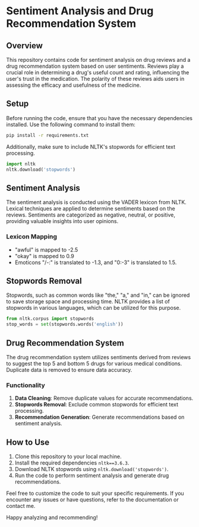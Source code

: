 # Sentiment Analysis and Drug Recommendation System

## Overview
This repository contains code for sentiment analysis on drug reviews and a drug recommendation system based on user sentiments. Reviews play a crucial role in determining a drug's useful count and rating, influencing the user's trust in the medication. The polarity of these reviews aids users in assessing the efficacy and usefulness of the medicine.

## Setup
Before running the code, ensure that you have the necessary dependencies installed. Use the following command to install them:

```bash
pip install -r requirements.txt
```

Additionally, make sure to include NLTK's stopwords for efficient text processing.

```python
import nltk
nltk.download('stopwords')
```

## Sentiment Analysis
The sentiment analysis is conducted using the VADER lexicon from NLTK. Lexical techniques are applied to determine sentiments based on the reviews. Sentiments are categorized as negative, neutral, or positive, providing valuable insights into user opinions.

### Lexicon Mapping
- "awful" is mapped to -2.5
- "okay" is mapped to 0.9
- Emoticons "/-:" is translated to -1.3, and "0:-3" is translated to 1.5.

## Stopwords Removal
Stopwords, such as common words like "the," "a," and "in," can be ignored to save storage space and processing time. NLTK provides a list of stopwords in various languages, which can be utilized for this purpose.

```python
from nltk.corpus import stopwords
stop_words = set(stopwords.words('english'))
```

## Drug Recommendation System
The drug recommendation system utilizes sentiments derived from reviews to suggest the top 5 and bottom 5 drugs for various medical conditions. Duplicate data is removed to ensure data accuracy.

### Functionality
1. **Data Cleaning**: Remove duplicate values for accurate recommendations.
2. **Stopwords Removal**: Exclude common stopwords for efficient text processing.
3. **Recommendation Generation**: Generate recommendations based on sentiment analysis.

## How to Use
1. Clone this repository to your local machine.
2. Install the required dependencies `nltk==3.6.3`.
3. Download NLTK stopwords using `nltk.download('stopwords')`.
4. Run the code to perform sentiment analysis and generate drug recommendations.

Feel free to customize the code to suit your specific requirements. If you encounter any issues or have questions, refer to the documentation or contact me.

Happy analyzing and recommending!

